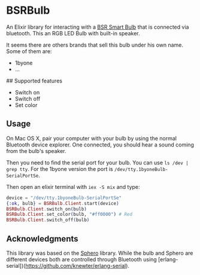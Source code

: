 # BSRBulb

An Elixir library for interacting with a [BSR Smart Bulb](https://www.youtube.com/watch?v=bFEzDolYsK0)
that is connected via bluetooth. This an RGB LED Bulb with built-in speaker.

It seems there are others brands that sell this bulb under his own name. Some of
them are:

* 1byone
* ...

## Supported features

* Switch on
* Switch off
* Set color

## Usage

On Mac OS X, pair your computer with your bulb by using the normal Bluetooth
device explorer. One connected, you should hear a sound coming from the
bulb's speaker.

Then you need to find the serial port for your bulb. You can use `ls /dev | grep tty`. For the 1byone version the port is `/dev/tty.1byoneBulb-SerialPortSe`.

Then open an elixir terminal with `iex -S mix` and type:

```elixir
device = "/dev/tty.1byoneBulb-SerialPortSe"
{:ok, bulb} = BSRBulb.Client.start(device)
BSRBulb.Client.switch_on(bulb)
BSRBulb.Client.set_color(bulb, "#ff0000") # Red
BSRBulb.Client.switch_off(bulb)
```

## Acknowledgments

This library was based on the [Sphero](https://github.com/knewter/sphero) library. While the bulb and Sphero are different devices both are
controlled through Bluetooth using [erlang-serial])(https://github.com/knewter/erlang-serial).

